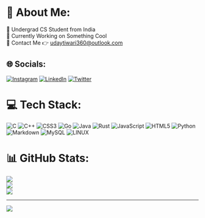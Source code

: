 # 💫 About Me:
🧐 Undergrad CS Student from India <br>🔭 Currently Working on Something Cool<br>🔗 Contact Me 👉 udaytiwari360@outlook.com 

## 🌐 Socials:
[![Instagram](https://img.shields.io/badge/Instagram-%23E4405F.svg?logo=Instagram&logoColor=white)](https://instagram.com/_udayhere_) [![LinkedIn](https://img.shields.io/badge/LinkedIn-%230077B5.svg?logo=linkedin&logoColor=white)](https://linkedin.com/in/uday-tiwari-011084252) [![Twitter](https://img.shields.io/badge/Twitter-%231DA1F2.svg?logo=Twitter&logoColor=white)](https://twitter.com/udytwr) 

# 💻 Tech Stack:
![C](https://img.shields.io/badge/c-%2300599C.svg?style=for-the-badge&logo=c&logoColor=white) ![C++](https://img.shields.io/badge/c++-%2300599C.svg?style=for-the-badge&logo=c%2B%2B&logoColor=white) ![CSS3](https://img.shields.io/badge/css3-%231572B6.svg?style=for-the-badge&logo=css3&logoColor=white) ![Go](https://img.shields.io/badge/go-%2300ADD8.svg?style=for-the-badge&logo=go&logoColor=white) ![Java](https://img.shields.io/badge/java-%23ED8B00.svg?style=for-the-badge&logo=java&logoColor=white) ![Rust](https://img.shields.io/badge/rust-%23000000.svg?style=for-the-badge&logo=rust&logoColor=white) ![JavaScript](https://img.shields.io/badge/javascript-%23323330.svg?style=for-the-badge&logo=javascript&logoColor=%23F7DF1E) ![HTML5](https://img.shields.io/badge/html5-%23E34F26.svg?style=for-the-badge&logo=html5&logoColor=white) ![Python](https://img.shields.io/badge/python-3670A0?style=for-the-badge&logo=python&logoColor=ffdd54) ![Markdown](https://img.shields.io/badge/markdown-%23000000.svg?style=for-the-badge&logo=markdown&logoColor=white) ![MySQL](https://img.shields.io/badge/mysql-%2300f.svg?style=for-the-badge&logo=mysql&logoColor=white) ![LINUX](https://img.shields.io/badge/Linux-FCC624?style=for-the-badge&logo=linux&logoColor=black)

# 📊 GitHub Stats:
![](https://github-readme-stats.vercel.app/api?username=jnteldev&theme=highcontrast&hide_border=true&include_all_commits=true&count_private=false)<br/>
![](https://github-readme-streak-stats.herokuapp.com/?user=jnteldev&theme=highcontrast&hide_border=true)<br/>
![](https://github-readme-stats.vercel.app/api/top-langs/?username=jnteldev&theme=highcontrast&hide_border=true&include_all_commits=true&count_private=false&layout=compact)

---
[![](https://visitcount.itsvg.in/api?id=jnteldev&icon=5&color=7)](https://visitcount.itsvg.in)

<!-- Proudly created with GPRM ( https://gprm.itsvg.in ) -->